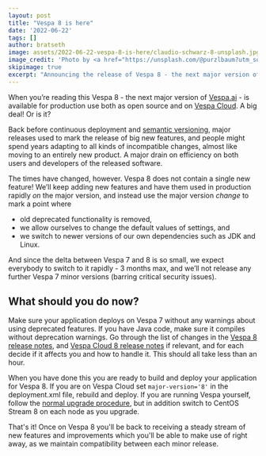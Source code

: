 ```yaml
---
layout: post
title: "Vespa 8 is here"
date: '2022-06-22'
tags: []
author: bratseth
image: assets/2022-06-22-vespa-8-is-here/claudio-schwarz-8-unsplash.jpg
image_credit: 'Photo by <a href="https://unsplash.com/@purzlbaum?utm_source=unsplash&utm_medium=referral&utm_content=creditCopyText">Claudio Schwarz</a> on <a href="https://unsplash.com/photos/sD0y9djR-Jk?utm_source=unsplash&utm_medium=referral&utm_content=creditCopyText">Unsplash</a>'
skipimage: true
excerpt: "Announcing the release of Vespa 8 - the next major version of vespa.ai"
---
```

When you’re reading this Vespa 8 - the next major version of [Vespa.ai](https://vespa.ai/) - is available for 
production use both as open source and on [Vespa Cloud](https://cloud.vespa.ai/). A big deal! Or is it?

Back before continuous deployment and [semantic versioning](https://semver.org/), major releases used to mark 
the release of big new features, and people might spend years adapting to all kinds of incompatible changes, 
almost like moving to an entirely new product. 
A major drain on efficiency on both users and developers of the released software.

The times have changed, however. Vespa 8 does not contain a single new feature! 
We’ll keep adding new features and have them used in production rapidly *on* the major version, 
and instead use the major version *change* to mark a point where

- old deprecated functionality is removed,
- we allow ourselves to change the default values of settings, and
- we switch to newer versions of our own dependencies such as JDK and Linux.

And since the delta between Vespa 7 and 8 is so small, we expect everybody to switch to it rapidly - 
3 months max, and we’ll not release any further Vespa 7 minor versions (barring critical security issues).

## What should you do now?

Make sure your application deploys on Vespa 7 without any warnings about using deprecated features. 
If you have Java code, make sure it compiles without deprecation warnings.
Go through the list of changes in the [Vespa 8 release notes](https://docs.vespa.ai/en/vespa8-release-notes.html), 
and [Vespa Cloud 8 release notes](https://cloud.vespa.ai/en/vespa8-release-notes.html) if relevant, 
and for each decide if it affects you and how to handle it. This should all take less than an hour.

When you have done this you are ready to build and deploy your application for Vespa 8. 
If you are on Vespa Cloud set <code>major-version='8'</code> in the deployment.xml file, rebuild and deploy. 
If you are running Vespa yourself, follow the 
[normal upgrade procedure](https://docs.vespa.ai/en/operations/live-upgrade.html), 
but in addition switch to CentOS Stream 8 on each node as you upgrade.

That's it! Once on Vespa 8 you'll be back to receiving a steady stream of new features and improvements
which you'll be able to make use of right away, as we maintain compatibility between each minor release.
